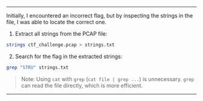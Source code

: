 
---

Initially, I encountered an incorrect flag, but by inspecting the strings in the file, I was able to locate the correct one.

1. Extract all strings from the PCAP file:
    

```bash
strings ctf_challenge.pcap > strings.txt
```

2. Search for the flag in the extracted strings:
    

```bash
grep "STRU" strings.txt
```

> Note: Using `cat` with `grep` (`cat file | grep ...`) is unnecessary. `grep` can read the file directly, which is more efficient.

---
